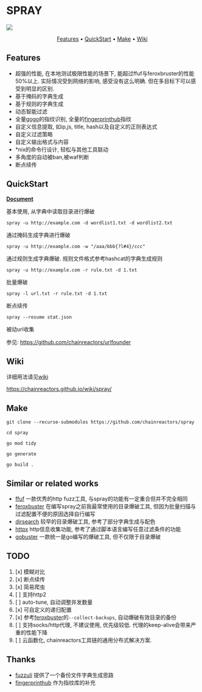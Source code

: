 # SPRAY

![](https://socialify.git.ci/chainreactors/spray/image?description=1&font=Inter&forks=1&issues=1&language=1&name=1&owner=1&pattern=Circuit%20Board&pulls=1&stargazers=1&theme=Light)

<p align="center">
    <a href="#features">Features</a> •
    <a href="#quickstart">QuickStart</a> •
    <a href="#make">Make</a> •
    <a href="https://chainreactors.github.io/wiki/spray/">Wiki</a>
</p>

## Features

* 超强的性能, 在本地测试极限性能的场景下, 能超过ffuf与feroxbruster的性能50%以上. 实际情况受到网络的影响, 感受没有这么明确. 但在多目标下可以感受到明显的区别.
* 基于掩码的字典生成
* 基于规则的字典生成
* 动态智能过滤
* 全量[gogo](https://github.com/chainreactors/gogo)的指纹识别, 全量的[fingerprinthub](https://github.com/0x727/FingerprintHub)指纹
* 自定义信息提取, 如ip,js, title, hash以及自定义的正则表达式
* 自定义过滤策略
* 自定义输出格式与内容
* *nix的命令行设计, 轻松与其他工具联动
* 多角度的自动被ban,被waf判断
* 断点续传

## QuickStart

[**Document**](https://chainreactors.github.io/wiki/spray/start)

基本使用, 从字典中读取目录进行爆破

`spray -u http://example.com -d wordlist1.txt -d wordlist2.txt`

通过掩码生成字典进行爆破

`spray -u http://example.com -w "/aaa/bbb{?l#4}/ccc"`

通过规则生成字典爆破. 规则文件格式参考hashcat的字典生成规则

`spray -u http://example.com -r rule.txt -d 1.txt`

批量爆破

`spray -l url.txt -r rule.txt -d 1.txt`

断点续传

`spray --resume stat.json`

被动url收集

参见: https://github.com/chainreactors/urlfounder

## Wiki

详细用法请见[wiki](https://chainreactors.github.io/wiki/spray/)

https://chainreactors.github.io/wiki/spray/

## Make

```
git clone --recurse-submodules https://github.com/chainreactors/spray

cd spray

go mod tidy

go generate

go build .  
```

## Similar or related works

* [ffuf](https://github.com/ffuf/ffuf) 一款优秀的http fuzz工具, 与spray的功能有一定重合但并不完全相同
* [feroxbuster](https://github.com/epi052/feroxbuster) 在编写spray之前我最常使用的目录爆破工具, 但因为批量扫描与过滤配置不便的原因选择自行编写
* [dirsearch](https://github.com/maurosoria/dirsearch) 较早的目录爆破工具, 参考了部分字典生成与配色
* [httpx](https://github.com/projectdiscovery/httpx) http信息收集功能, 参考了通过脚本语言编写任意过滤条件的功能
* [gobuster](https://github.com/OJ/gobuster) 一款统一是go编写的爆破工具, 但不仅限于目录爆破

## TODO

1. [x] 模糊对比
2. [x] 断点续传
3. [x] 简易爬虫
4. [ ] 支持http2
5. [ ] auto-tune, 自动调整并发数量
6. [x] 可自定义的递归配置
7. [x] 参考[feroxbuster](https://github.com/epi052/feroxbuster)的`--collect-backups`, 自动爆破有效目录的备份
8. [ ] 支持socks/http代理, 不建议使用, 优先级较低. 代理的keep-alive会带来严重的性能下降
9. [ ] 云函数化, chainreactors工具链的通用分布式解决方案.

## Thanks

* [fuzzuli](https://github.com/musana/fuzzuli) 提供了一个备份文件字典生成思路
* [fingerprinthub](https://github.com/0x727/FingerprintHub) 作为指纹库的补充